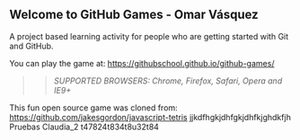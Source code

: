## Welcome to GitHub Games - Omar Vásquez

A project based learning activity for people who are getting started with Git and GitHub.

You can play the game at: https://githubschool.github.io/github-games/

>> _*SUPPORTED BROWSERS*: Chrome, Firefox, Safari, Opera and IE9+_

This fun open source game was cloned from: https://github.com/jakesgordon/javascript-tetris
jjkdfhgkjdhfgkjdhfkjghdkfjh
Pruebas Claudia_2 t47824t834t8u32t84